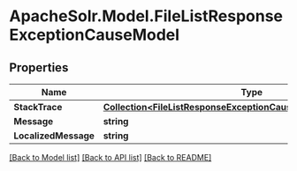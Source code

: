 # ApacheSolr.Model.FileListResponseExceptionCauseModel

## Properties

Name | Type | Description | Notes
------------ | ------------- | ------------- | -------------
**StackTrace** | [**Collection&lt;FileListResponseExceptionCauseStackTraceInnerModel&gt;**](FileListResponseExceptionCauseStackTraceInnerModel.md) |  | [optional] 
**Message** | **string** |  | [optional] 
**LocalizedMessage** | **string** |  | [optional] 

[[Back to Model list]](../README.md#documentation-for-models) [[Back to API list]](../README.md#documentation-for-api-endpoints) [[Back to README]](../README.md)

